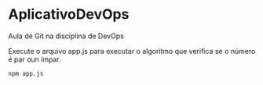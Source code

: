 # AplicativoDevOps
Aula de Git na disciplina de DevOps

Execute o arquivo app.js para executar o algoritmo que verifica se o número é par oun ímpar.

```
npm app.js
```
